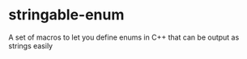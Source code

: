 stringable-enum
===============

A set of macros to let you define enums in C++ that can be output as strings easily

